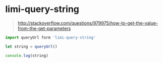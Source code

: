# limi-query-string

> http://stackoverflow.com/questions/979975/how-to-get-the-value-from-the-get-parameters

```js
import queryUrl form 'limi-query-string'

let string = queryUrl()

console.log(string)
```
